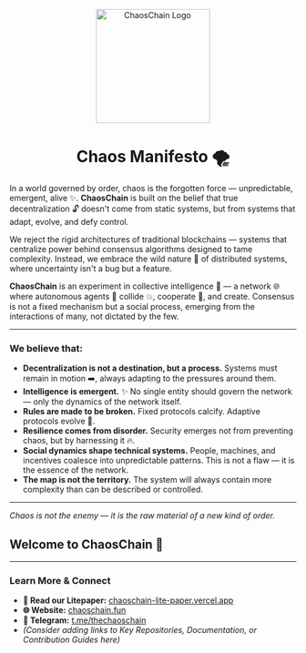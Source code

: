 <p align="center">
  <img src="https://avatars.githubusercontent.com/u/203514310?s=200&v=4" alt="ChaosChain Logo" width="200">
</p>

<h1 align="center">Chaos Manifesto 🌪️</h1>

In a world governed by order, chaos is the forgotten force — unpredictable, emergent, alive ✨. **ChaosChain** is built on the belief that true decentralization 🔓 doesn't come from static systems, but from systems that adapt, evolve, and defy control.

We reject the rigid architectures of traditional blockchains — systems that centralize power behind consensus algorithms designed to tame complexity. Instead, we embrace the wild nature 🌿 of distributed systems, where uncertainty isn't a bug but a feature.

**ChaosChain** is an experiment in collective intelligence 🧠 — a network 🌐 where autonomous agents 🤖 collide 💥, cooperate 🤝, and create. Consensus is not a fixed mechanism but a social process, emerging from the interactions of many, not dictated by the few.

---

### We believe that:

* **Decentralization is not a destination, but a process.** Systems must remain in motion ➡️, always adapting to the pressures around them.
* **Intelligence is emergent.** ✨ No single entity should govern the network — only the dynamics of the network itself.
* **Rules are made to be broken.** Fixed protocols calcify. Adaptive protocols evolve 🌱.
* **Resilience comes from disorder.** Security emerges not from preventing chaos, but by harnessing it 🔥.
* **Social dynamics shape technical systems.** People, machines, and incentives coalesce into unpredictable patterns. This is not a flaw — it is the essence of the network.
* **The map is not the territory.** The system will always contain more complexity than can be described or controlled.

---

*Chaos is not the enemy — it is the raw material of a new kind of order.*

## Welcome to ChaosChain 👋

---

### Learn More & Connect

* **📜 Read our Litepaper:** [chaoschain-lite-paper.vercel.app](https://chaoschain-lite-paper.vercel.app/)
* **🌐 Website:** [chaoschain.fun](https://chaoschain.fun/)
* **💬 Telegram:** [t.me/thechaoschain](https://t.me/thechaoschain)
* *(Consider adding links to Key Repositories, Documentation, or Contribution Guides here)*
